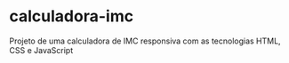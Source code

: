 # calculadora-imc
 Projeto de uma calculadora de IMC responsiva com as tecnologias HTML, CSS e JavaScript
